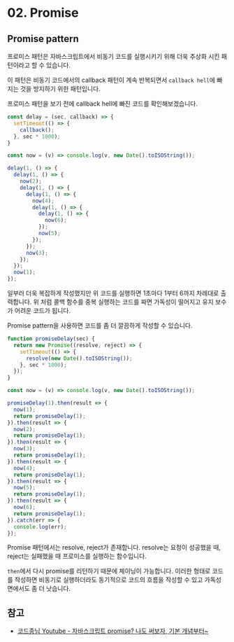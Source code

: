 # 02. Promise

## Promise pattern

프로미스 패턴은 자바스크립트에서 비동기 코드를 실행시키기 위해 더욱 추상화 시킨 패턴이라고 할 수 있습니다.

이 패턴은 비동기 코드에서의 callback 패턴이 계속 반복되면서 `callback hell`에 빠지는 것을 방지하기 위한 패턴입니다.

프로미스 패턴을 보기 전에 callback hell에 빠진 코드를 확인해보겠습니다.
```js
const delay = (sec, callback) => {
  setTimeout(() => {
    callback();
  }, sec * 1000);
}

const now = (v) => console.log(v, new Date().toISOString());

delay(1, () => {
  delay(1, () => {
    now(2);
    delay(1, () => {
      delay(1, () => {
        now(4);
        delay(1, () => {
          delay(1, () => {
            now(6);
          });
          now(5);
        });
      });
      now(3);
    });
  });
  now(1);
});
```

일부러 더욱 복잡하게 작성했지만 위 코드를 실행하면 1초마다 1부터 6까지 차례대로 출력합니다. 위 처럼 콜백 함수를 중복 실행하는 코드를 짜면 가독성이 떨어지고 유지 보수가 어려운 코드가 됩니다.

Promise pattern을 사용하면 코드를 좀 더 깔끔하게 작성할 수 있습니다.

```js
function promiseDelay(sec) {
  return new Promise((resolve, reject) => {
    setTimeout(() => {
      resolve(new Date().toISOString());
    }, sec * 1000);
  });
}

const now = (v) => console.log(v, new Date().toISOString());

promiseDelay(1).then(result => {
  now(1);
  return promiseDelay(1);
}).then(result => {
  now(2);
  return promiseDelay(1);
}).then(result => {
  now(3);
  return promiseDelay(1);
}).then(result => {
  now(4);
  return promiseDelay(1);
}).then(result => {
  now(5);
  return promiseDelay(1);
}).then(result => {
  now(6);
  return promiseDelay(1);
}).catch(err => {
  console.log(err);
});
```

Promise 패턴에서는 resolve, reject가 존재합니다. resolve는 요청이 성공했을 때, reject는 실패했을 때 프로미스를 실행하는 함수입니다.

`then`에서 다시 promise를 리턴하기 때문에 체이닝이 가능합니다. 이러한 형태로 코드를 작성하면 비동기로 실행하더라도 동기적으로 코드의 흐름을 작성할 수 있고 가독성 면에서도 좀 더 낫습니다.


## 참고

- [코드종님 Youtube - 자바스크립트 promise? 나도 써보자, 기본 개념부터~](https://www.youtube.com/watch?v=CA5EDD4Hjz4)